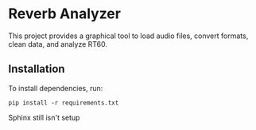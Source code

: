 # Reverb Analyzer
This project provides a graphical tool to load audio files, convert formats, clean data, and analyze RT60.

## Installation
To install dependencies, run:
```shell
pip install -r requirements.txt
```
Sphinx still isn't setup
